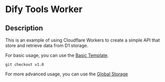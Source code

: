 # Dify Tools Worker

## Description

This is an example of using Cloudflare Workers to create a simple API that store and retrieve data from D1 storage.

For basic usage, you can use the [Basic Template](./docs/basic.md).

```
git checkout v1.0
```

For more advanced usage, you can use the [Global Storage](./docs/global_store.md)



